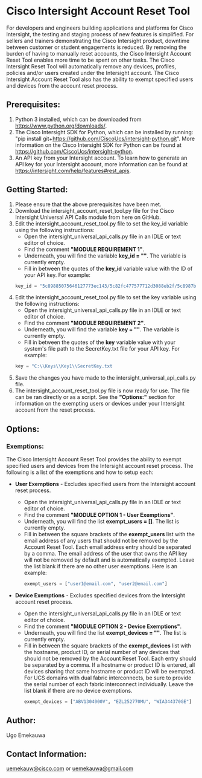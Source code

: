 # Cisco Intersight Account Reset Tool

For developers and engineers building applications and platforms for Cisco Intersight, the testing and staging process of new features is simplified. 
For sellers and trainers demonstrating the Cisco Intersight product, downtime between customer or student engagements is reduced.
By removing the burden of having to manually reset accounts, the Cisco Intersight Account Reset Tool enables more time to be spent on other tasks.
The Cisco Intersight Reset Tool will automatically remove any devices, profiles, policies and/or users created under the Intersight account.
The Cisco Intersight Account Reset Tool also has the ability to exempt specified users and devices from the account reset process.

## Prerequisites:
1. Python 3 installed, which can be downloaded from https://www.python.org/downloads/.
2. The Cisco Intersight SDK for Python, which can be installed by running: "pip install git+https://github.com/CiscoUcs/intersight-python.git". More information on the Cisco Intersight SDK for Python can be found at https://github.com/CiscoUcs/intersight-python.
3. An API key from your Intersight account. To learn how to generate an API key for your Intersight account, more information can be found at https://intersight.com/help/features#rest_apis.

## Getting Started:

1. Please ensure that the above prerequisites have been met.
2. Download the intersight_account_reset_tool.py file for the Cisco Intersight Universal API Calls module from here on GitHub.
3. Edit the intersight_account_reset_tool.py file to set the key_id variable using the following instructions:
    - Open the intersight_universal_api_calls.py file in an IDLE or text editor of choice.
    - Find the comment **"MODULE REQUIREMENT 1"**.
    - Underneath, you will find the variable **key_id = ""**. The variable is currently empty.
    - Fill in between the quotes of the **key_id** variable value with the ID of your API key. For example: 
     ```py
     key_id = "5c89885075646127773ec143/5c82fc477577712d3088eb2f/5c8987b17577712d302eaaff"
     ```
4. Edit the intersight_account_reset_tool.py file to set the key variable using the following instructions:
    - Open the intersight_universal_api_calls.py file in an IDLE or text editor of choice.
    - Find the comment **"MODULE REQUIREMENT 2"**.
    - Underneath, you will find the variable **key = ""**. The variable is currently empty.
    - Fill in between the quotes of the **key** variable value with your system's file path to the SecretKey.txt file for your API key. For example: 
     ```py
     key = "C:\\Keys\\Key1\\SecretKey.txt
     ```
5. Save the changes you have made to the intersight_universal_api_calls.py file.
6. The intersight_account_reset_tool.py file is now ready for use. The file can be ran directly or as a script. See the **"Options:"** section for information on the exempting users or devices under your Intersight account from the reset process.

## Options:
### Exemptions:
The Cisco Intersight Account Reset Tool provides the ability to exempt specified users and devices from the Intersight account reset process. The following is a list of the exemptions and how to setup each:

- **User Exemptions** - Excludes specified users from the Intersight account reset process.
  - Open the intersight_universal_api_calls.py file in an IDLE or text editor of choice.
  - Find the comment **"MODULE OPTION 1 - User Exemptions"**.
  - Underneath, you will find the list **exempt_users = []**. The list is currently empty.
  - Fill in between the square brackets of the **exempt_users** list with the email address of any users that should not be removed by the Account Reset Tool. Each email address entry should be separated by a comma. The email address of the user that owns the API key will not be removed by default and is automatically exempted. Leave the list blank if there are no other user exemptions. Here is an example: 
     ```py
     exempt_users = ["user1@email.com", "user2@email.com"]
     ```
   
- **Device Exemptions** - Excludes specified devices from the Intersight account reset process.
  - Open the intersight_universal_api_calls.py file in an IDLE or text editor of choice.
  - Find the comment **"MODULE OPTION 2 - Device Exemptions"**.
  - Underneath, you will find the list **exempt_devices = ""**. The list is currently empty.
  - Fill in between the square brackets of the **exempt_devices** list with the hostname, product ID, or serial number of any devices that should not be removed by the Account Reset Tool. Each entry should be separated by a comma. If a hostname or product ID is entered, all devices sharing that same hostname or product ID will be exempted. For UCS domains with dual fabric interconnects, be sure to provide the serial number of each fabric interconnect individually. Leave the list blank if there are no device exemptions. 
     ```py
     exempt_devices = ["ABV1304000V", "EZL252770MU", "WIA344370GE"]
     ```

## Author:
Ugo Emekauwa

## Contact Information:
uemekauw@cisco.com or uemekauwa@gmail.com
